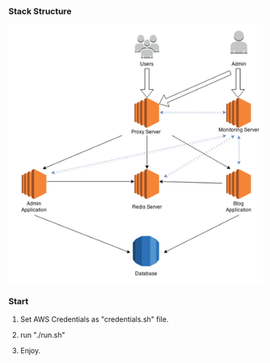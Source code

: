 ### Stack Structure
![stack](/stack.png)

### Start

1. Set AWS Credentials as "credentials.sh" file.

2. run "./run.sh"

3. Enjoy.

